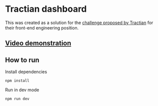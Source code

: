 # Tractian dashboard 
This was created as a solution for the [challenge proposed by Tractian](https://github.com/tractian/challenges/blob/main/front-end/README.md) for their front-end engineering position.

## [Video demonstration](https://www.youtube.com/embed/XRcbedv6eec?si=ACddTl1PgcBFoUkx)

## How to run
Install dependencies
```
npm install
```
Run in dev mode
```
npm run dev
```
